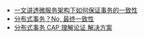 

* [一文讲透微服务架构下如何保证事务的一致性](https://www.infoq.cn/article/THMgMFVQvpWp9yrrxpMW)
* [分布式事务？No, 最终一致性](https://zhuanlan.zhihu.com/p/25933039)
* [分布式事务 CAP 理解论证 解决方案](https://blog.csdn.net/weixin_40533111/article/details/85069536)

